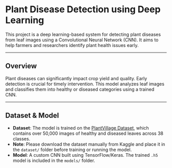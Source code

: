 # Plant Disease Detection using Deep Learning

This project is a deep learning-based system for detecting plant diseases from leaf images using a Convolutional Neural Network (CNN). It aims to help farmers and researchers identify plant health issues early.

---

## Overview

Plant diseases can significantly impact crop yield and quality. Early detection is crucial for timely intervention. This model analyzes leaf images and classifies them into healthy or diseased categories using a trained CNN.

---

## Dataset & Model

- **Dataset**: The model is trained on the [PlantVillage Dataset](https://www.kaggle.com/datasets/vipoooool/new-plant-diseases-dataset), which contains over 50,000 images of healthy and diseased leaves across 38 classes.
- **Note**: Please download the dataset manually from Kaggle and place it in the `dataset/` folder before training or running the model.
- **Model**: A custom CNN built using TensorFlow/Keras. The trained `.h5` model is included in the `models/` folder.
